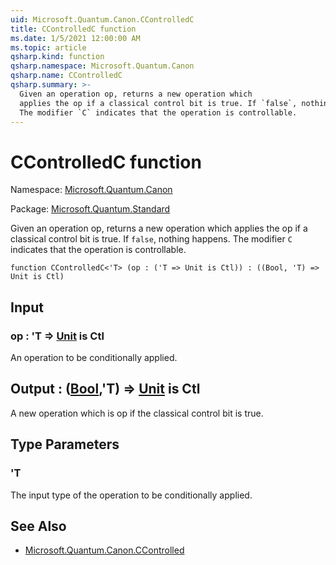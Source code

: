 ```yaml
---
uid: Microsoft.Quantum.Canon.CControlledC
title: CControlledC function
ms.date: 1/5/2021 12:00:00 AM
ms.topic: article
qsharp.kind: function
qsharp.namespace: Microsoft.Quantum.Canon
qsharp.name: CControlledC
qsharp.summary: >-
  Given an operation op, returns a new operation which
  applies the op if a classical control bit is true. If `false`, nothing happens.
  The modifier `C` indicates that the operation is controllable.
---
```


# CControlledC function

Namespace: [Microsoft.Quantum.Canon](xref:Microsoft.Quantum.Canon)

Package: [Microsoft.Quantum.Standard](https://nuget.org/packages/Microsoft.Quantum.Standard)


Given an operation op, returns a new operation whichapplies the op if a classical control bit is true. If `false`, nothing happens.The modifier `C` indicates that the operation is controllable.

```qsharp
function CControlledC<'T> (op : ('T => Unit is Ctl)) : ((Bool, 'T) => Unit is Ctl)
```


## Input

### op : 'T => [Unit](xref:microsoft.quantum.lang-ref.unit)  is Ctl

An operation to be conditionally applied.



## Output : ([Bool](xref:microsoft.quantum.lang-ref.bool),'T) => [Unit](xref:microsoft.quantum.lang-ref.unit)  is Ctl

A new operation which is op if the classical control bit is true.

## Type Parameters

### 'T

The input type of the operation to be conditionally applied.

## See Also

- [Microsoft.Quantum.Canon.CControlled](xref:Microsoft.Quantum.Canon.CControlled)